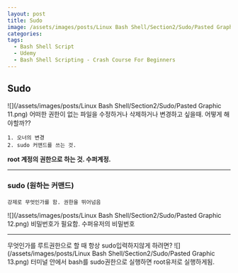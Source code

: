 ```yaml
---
layout: post
title: Sudo
image: /assets/images/posts/Linux Bash Shell/Section2/Sudo/Pasted Graphic 11.png
categories:
tags:
  - Bash Shell Script
  - Udemy
  - Bash Shell Scripting - Crash Course For Beginners
---
```


## Sudo

![](/assets/images/posts/Linux Bash Shell/Section2/Sudo/Pasted Graphic 11.png)
어떠한 권한이 없는 파일을 수정하거나 삭제하거나 변경하고 싶을때.
어떻게 해야할까??

 	1. 오너의 변경
	2. sudo 커맨드를 쓰는 것.

**root 계정의 권한으로 하는 것. 수퍼계정.**

---

### sudo (원하는 커맨드)

	강제로 무엇인가를 함. 권한을 뛰어넘음
![](/assets/images/posts/Linux Bash Shell/Section2/Sudo/Pasted Graphic 12.png)
비밀번호가 필요함. 수퍼유저의 비밀번호

- - - -
무엇인가를 루트권한으로 할 때 항상 sudo입력하지않게 하려면?
![](/assets/images/posts/Linux Bash Shell/Section2/Sudo/Pasted Graphic 13.png)
터미널 안에서 bash를 sudo권한으로 실행하면 root유저로 실행하게됨.


